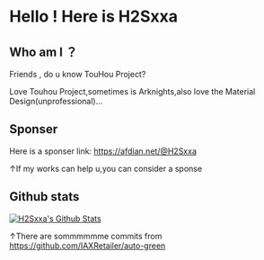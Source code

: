 # Hello ! Here is H2Sxxa

## Who am I ？

Friends , do u know TouHou Project?

Love Touhou Project,sometimes is Arknights,also love the Material Design(unprofessional)...

## Sponser

Here is a sponser link: https://afdian.net/@H2Sxxa

↑If my works can help u,you can consider a sponse

## Github stats

[![H2Sxxa's Github Stats](https://github-readme-stats.vercel.app/api?username=IAXRetailer&count_private=true&show_icons=true&theme=radical)](https://github.com/anuraghazra/github-readme-stats)

↑There are sommmmmme commits from https://github.com/IAXRetailer/auto-green
